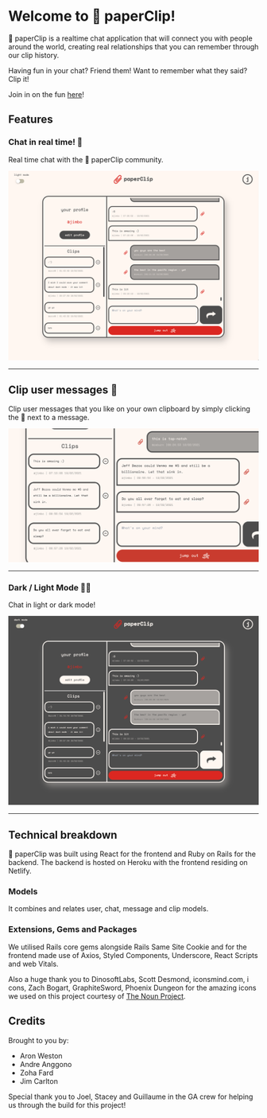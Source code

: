 # Welcome to 📎 paperClip!

📎 paperClip is a realtime chat application that will connect you with people around the world, creating real relationships that you can remember through our clip history.

Having fun in your chat? Friend them! Want to remember what they said? Clip it!

Join in on the fun [here](https://justclipit.netlify.app/)!

## Features

### Chat in real time! 💬

Real time chat with the 📎 paperClip community.

![Chat with users](./src/assets/1.png)

-------

## Clip user messages 📎

Clip user messages that you like on your own clipboard by simply clicking the 📎 next to a message.

![Clip user messages](./src/assets/3.png)

-------

### Dark / Light Mode 🌚🌝

Chat in light or dark mode!

![Dark and Light Mode](./src/assets/2.png)

-------

## Technical breakdown

📎 paperClip was built using React for the frontend and Ruby on Rails for the backend. The backend is hosted on Heroku with the frontend residing on Netlify.

### Models

It combines and relates user, chat, message and clip models.

### Extensions, Gems and Packages

We utilised Rails core gems alongside Rails Same Site Cookie and for the frontend made use of Axios, Styled Components, Underscore, React Scripts and web Vitals.

Also a huge thank you to DinosoftLabs, Scott Desmond, iconsmind.com, i cons, Zach Bogart, GraphiteSword, Phoenix Dungeon for the amazing icons we used on this project courtesy of [The Noun Project](https://thenounproject.com/).

## Credits

Brought to you by:

- Aron Weston
- Andre Anggono
- Zoha Fard
- Jim Carlton

Special thank you to Joel, Stacey and Guillaume in the GA crew for helping us through the build for this project!
